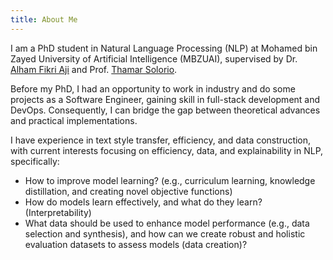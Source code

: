 ```yaml
---
title: About Me
---
```


I am a PhD student in Natural Language Processing (NLP) at Mohamed bin Zayed University of Artificial Intelligence (MBZUAI), supervised by Dr. [Alham Fikri Aji](https://afaji.github.io/) and Prof. [Thamar Solorio](https://mbzuai.ac.ae/study/faculty/thamar-solorio/). 

Before my PhD, I had an opportunity to work in industry and do some projects as a Software Engineer, gaining skill in full-stack development and DevOps. Consequently, I can bridge the gap between theoretical advances and practical implementations.

I have experience in text style transfer, efficiency, and data construction, with current interests focusing on efficiency, data, and explainability in NLP, specifically:

- How to improve model learning? (e.g., curriculum learning, knowledge distillation, and creating novel objective functions)
- How do models learn effectively, and what do they learn? (Interpretability)
- What data should be used to enhance model performance (e.g., data selection and synthesis), and how can we create robust and holistic evaluation datasets to assess models (data creation)?


<!-- I'm kind of a "T-shaped" person, where I dive deep into NLP efficiency while learning broadly across Machine Learning fields like Computer Vision, Speech, and Reinforcement Learning. I believe this helps me come up with more creative ideas and be adaptive. -->
